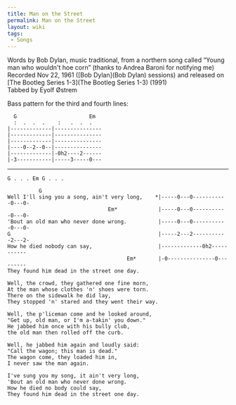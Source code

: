 ```yaml
---
title: Man on the Street
permalink: Man on the Street
layout: wiki
tags:
 - Songs
---
```


Words by Bob Dylan, music traditional, from a northern song called
“Young man who wouldn't hoe corn” (thanks to Andrea Baroni for notifying
me)  
Recorded Nov 22, 1961 ([Bob Dylan](Bob Dylan) sessions) and
released on [The Bootleg Series 1-3](The Bootleg Series 1-3)
(1991)  
Tabbed by Eyolf Østrem

Bass pattern for the third and fourth lines:

      G                       Em
      :  .  .  .    :   .  .  .
    |-------------|---------------
    |-------------|---------------
    |-------------|---------------
    |----0--2--0--|---------------
    |-------------|-0h2----2------
    |-3-----------|-----3-----0---

* * * * *

    G . . . Em G . . .

              G
    Well I'll sing you a song, ain't very long,    *|-----0---0-----------0---0-
                                    Em*             |-----0---0-----------0---0-
    'Bout an old man who never done wrong.          |-----0---0-----------0---0-
    G                                               |-----2---2-----------2---2-
    How he died nobody can say,                     |-------------0h2-----------
                                          Em*       |-0---------------0---------
    They found him dead in the street one day.

    Well, the crowd, they gathered one fine morn,
    At the man whose clothes 'n' shoes were torn.
    There on the sidewalk he did lay,
    They stopped 'n' stared and they went their way.

    Well, the p'liceman come and he looked around,
    "Get up, old man, or I'm a-takin' you down."
    He jabbed him once with his bully club,
    the old man then rolled off the curb.

    Well, he jabbed him again and loudly said:
    "Call the wagon; this man is dead."
    The wagon come, they loaded him in,
    I never saw the man again.

    I've sung you my song, it ain't very long,
    'Bout an old man who never done wrong.
    How he died no body could say,
    They found him dead in the street one day.
